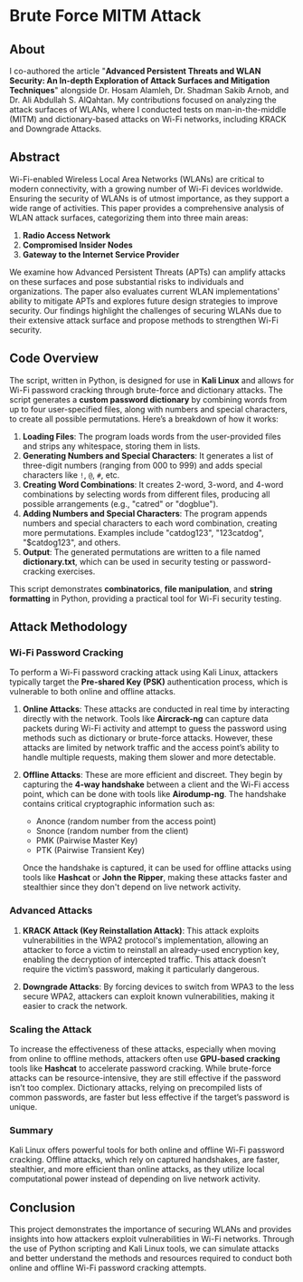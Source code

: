 # Brute Force MITM Attack

## About
I co-authored the article "**Advanced Persistent Threats and WLAN Security: An In-depth Exploration of Attack Surfaces and Mitigation Techniques**" alongside Dr. Hosam Alamleh, Dr. Shadman Sakib Arnob, and Dr. Ali Abdullah S. AlQahtan. My contributions focused on analyzing the attack surfaces of WLANs, where I conducted tests on man-in-the-middle (MITM) and dictionary-based attacks on Wi-Fi networks, including KRACK and Downgrade Attacks.

## Abstract
Wi-Fi-enabled Wireless Local Area Networks (WLANs) are critical to modern connectivity, with a growing number of Wi-Fi devices worldwide. Ensuring the security of WLANs is of utmost importance, as they support a wide range of activities. This paper provides a comprehensive analysis of WLAN attack surfaces, categorizing them into three main areas:
1. **Radio Access Network**  
2. **Compromised Insider Nodes**  
3. **Gateway to the Internet Service Provider**  

We examine how Advanced Persistent Threats (APTs) can amplify attacks on these surfaces and pose substantial risks to individuals and organizations. The paper also evaluates current WLAN implementations' ability to mitigate APTs and explores future design strategies to improve security. Our findings highlight the challenges of securing WLANs due to their extensive attack surface and propose methods to strengthen Wi-Fi security.

## Code Overview
The script, written in Python, is designed for use in **Kali Linux** and allows for Wi-Fi password cracking through brute-force and dictionary attacks. The script generates a **custom password dictionary** by combining words from up to four user-specified files, along with numbers and special characters, to create all possible permutations. Here’s a breakdown of how it works:

1. **Loading Files**: The program loads words from the user-provided files and strips any whitespace, storing them in lists.
2. **Generating Numbers and Special Characters**: It generates a list of three-digit numbers (ranging from 000 to 999) and adds special characters like `!`, `@`, `#`, etc.
3. **Creating Word Combinations**: It creates 2-word, 3-word, and 4-word combinations by selecting words from different files, producing all possible arrangements (e.g., "catred" or "dogblue").
4. **Adding Numbers and Special Characters**: The program appends numbers and special characters to each word combination, creating more permutations. Examples include "catdog123", "123catdog", "$catdog123", and others.
5. **Output**: The generated permutations are written to a file named **dictionary.txt**, which can be used in security testing or password-cracking exercises.

This script demonstrates **combinatorics**, **file manipulation**, and **string formatting** in Python, providing a practical tool for Wi-Fi security testing.

## Attack Methodology
### Wi-Fi Password Cracking
To perform a Wi-Fi password cracking attack using Kali Linux, attackers typically target the **Pre-shared Key (PSK)** authentication process, which is vulnerable to both online and offline attacks.

1. **Online Attacks**: These attacks are conducted in real time by interacting directly with the network. Tools like **Aircrack-ng** can capture data packets during Wi-Fi activity and attempt to guess the password using methods such as dictionary or brute-force attacks. However, these attacks are limited by network traffic and the access point’s ability to handle multiple requests, making them slower and more detectable.

2. **Offline Attacks**: These are more efficient and discreet. They begin by capturing the **4-way handshake** between a client and the Wi-Fi access point, which can be done with tools like **Airodump-ng**. The handshake contains critical cryptographic information such as:
   - Anonce (random number from the access point)
   - Snonce (random number from the client)
   - PMK (Pairwise Master Key)
   - PTK (Pairwise Transient Key)

   Once the handshake is captured, it can be used for offline attacks using tools like **Hashcat** or **John the Ripper**, making these attacks faster and stealthier since they don't depend on live network activity.

### Advanced Attacks
1. **KRACK Attack (Key Reinstallation Attack)**: This attack exploits vulnerabilities in the WPA2 protocol's implementation, allowing an attacker to force a victim to reinstall an already-used encryption key, enabling the decryption of intercepted traffic. This attack doesn’t require the victim’s password, making it particularly dangerous.

2. **Downgrade Attacks**: By forcing devices to switch from WPA3 to the less secure WPA2, attackers can exploit known vulnerabilities, making it easier to crack the network.

### Scaling the Attack
To increase the effectiveness of these attacks, especially when moving from online to offline methods, attackers often use **GPU-based cracking** tools like **Hashcat** to accelerate password cracking. While brute-force attacks can be resource-intensive, they are still effective if the password isn’t too complex. Dictionary attacks, relying on precompiled lists of common passwords, are faster but less effective if the target’s password is unique.

### Summary
Kali Linux offers powerful tools for both online and offline Wi-Fi password cracking. Offline attacks, which rely on captured handshakes, are faster, stealthier, and more efficient than online attacks, as they utilize local computational power instead of depending on live network activity.

## Conclusion
This project demonstrates the importance of securing WLANs and provides insights into how attackers exploit vulnerabilities in Wi-Fi networks. Through the use of Python scripting and Kali Linux tools, we can simulate attacks and better understand the methods and resources required to conduct both online and offline Wi-Fi password cracking attempts.

